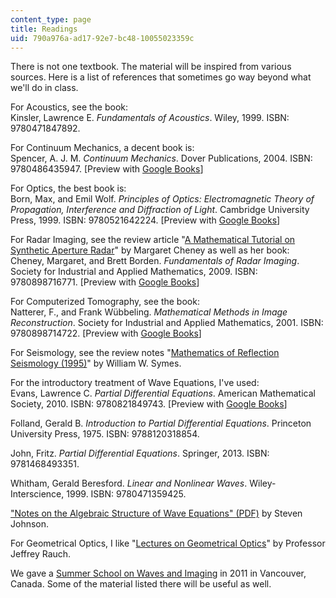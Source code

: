```yaml
---
content_type: page
title: Readings
uid: 790a976a-ad17-92e7-bc48-10055023359c
---
```


There is not one textbook. The material will be inspired from various sources. Here is a list of references that sometimes go way beyond what we'll do in class.

For Acoustics, see the book:  
Kinsler, Lawrence E. _Fundamentals of Acoustics_. Wiley, 1999. ISBN: 9780471847892.

For Continuum Mechanics, a decent book is:  
Spencer, A. J. M. _Continuum Mechanics_. Dover Publications, 2004. ISBN: 9780486435947. \[Preview with [Google Books](http://books.google.com/books?id=AJdfQL0rgrgC&pg=PAfrontcover)\]

For Optics, the best book is:  
Born, Max, and Emil Wolf. _Principles of Optics: Electromagnetic Theory of Propagation, Interference and Diffraction of Light_. Cambridge University Press, 1999. ISBN: 9780521642224. \[Preview with [Google Books](http://books.google.com/books?id=kURdAAAAQBAJ&pg=PAfrontcover)\]

For Radar Imaging, see the review article "[A Mathematical Tutorial on Synthetic Aperture Radar](https://epubs.siam.org/doi/pdf/10.1137/S0036144500368859)" by Margaret Cheney as well as her book:  
Cheney, Margaret, and Brett Borden. _Fundamentals of Radar Imaging_. Society for Industrial and Applied Mathematics, 2009. ISBN: 9780898716771. \[Preview with [Google Books](http://books.google.com/books?id=E7M7HQGB0EwC&pg=PAfrontcover)\]

For Computerized Tomography, see the book:  
Natterer, F., and Frank Wübbeling. _Mathematical Methods in Image Reconstruction_. Society for Industrial and Applied Mathematics, 2001. ISBN: 9780898714722. \[Preview with [Google Books](http://books.google.com/books?id=A0Z7Te0k7YsC&pg=PAfrontcover)\]

For Seismology, see the review notes "[Mathematics of Reflection Seismology (1995)](http://citeseerx.ist.psu.edu/viewdoc/summary?doi=10.1.1.53.5197)" by William W. Symes.

For the introductory treatment of Wave Equations, I've used:  
Evans, Lawrence C. _Partial Differential Equations_. American Mathematical Society, 2010. ISBN: 9780821849743. \[Preview with [Google Books](http://books.google.com/books?id=Xnu0o_EJrCQC&pg=PAfrontcover)\]

Folland, Gerald B. _Introduction to Partial Differential Equations_. Princeton University Press, 1975. ISBN: 9788120318854.

John, Fritz. _Partial Differential Equations_. Springer, 2013. ISBN: 9781468493351.

Whitham, Gerald Beresford. _Linear and Nonlinear Waves_. Wiley-Interscience, 1999. ISBN: 9780471359425.

["Notes on the Algebraic Structure of Wave Equations" (PDF)](http://math.mit.edu/~stevenj/18.369/wave-equations.pdf) by Steven Johnson.

For Geometrical Optics, I like "[Lectures on Geometrical Optics](http://www.math.lsa.umich.edu/~rauch/courses.html)" by Professor Jeffrey Rauch.

We gave a [Summer School on Waves and Imaging](http://www.g2s3.org/) in 2011 in Vancouver, Canada. Some of the material listed there will be useful as well.